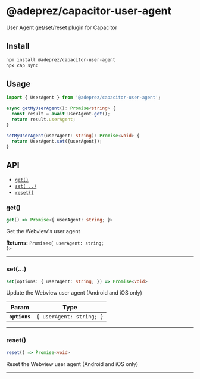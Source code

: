 # @adeprez/capacitor-user-agent

User Agent get/set/reset plugin for Capacitor

## Install

```bash
npm install @adeprez/capacitor-user-agent
npx cap sync
```

## Usage

```typescript
import { UserAgent } from '@adeprez/capacitor-user-agent';

async getMyUserAgent(): Promise<string> {
  const result = await UserAgent.get();
  return result.userAgent;
}

setMyUserAgent(userAgent: string): Promise<void> {
  return UserAgent.set({userAgent});
}
```

## API

<docgen-index>

- [`get()`](#get)
- [`set(...)`](#set)
- [`reset()`](#reset)

</docgen-index>

<docgen-api>
<!--Update the source file JSDoc comments and rerun docgen to update the docs below-->

### get()

```typescript
get() => Promise<{ userAgent: string; }>
```

Get the Webview's user agent

**Returns:** <code>Promise&lt;{ userAgent: string; }&gt;</code>

---

### set(...)

```typescript
set(options: { userAgent: string; }) => Promise<void>
```

Update the Webview user agent (Android and iOS only)

| Param         | Type                                |
| ------------- | ----------------------------------- |
| **`options`** | <code>{ userAgent: string; }</code> |

---

### reset()

```typescript
reset() => Promise<void>
```

Reset the Webview user agent (Android and iOS only)

---

</docgen-api>
